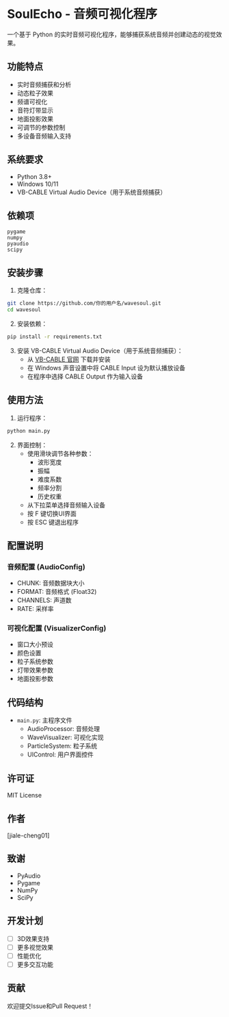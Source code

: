 # SoulEcho - 音频可视化程序

一个基于 Python 的实时音频可视化程序，能够捕获系统音频并创建动态的视觉效果。

## 功能特点

- 实时音频捕获和分析
- 动态粒子效果
- 频谱可视化
- 音符灯带显示
- 地面投影效果
- 可调节的参数控制
- 多设备音频输入支持

## 系统要求

- Python 3.8+
- Windows 10/11
- VB-CABLE Virtual Audio Device（用于系统音频捕获）

## 依赖项

```
pygame
numpy
pyaudio
scipy
```

## 安装步骤

1. 克隆仓库：
```bash
git clone https://github.com/你的用户名/wavesoul.git
cd wavesoul
```

2. 安装依赖：
```bash
pip install -r requirements.txt
```

3. 安装 VB-CABLE Virtual Audio Device（用于系统音频捕获）：
   - 从 [VB-CABLE 官网](https://vb-audio.com/Cable/) 下载并安装
   - 在 Windows 声音设置中将 CABLE Input 设为默认播放设备
   - 在程序中选择 CABLE Output 作为输入设备

## 使用方法

1. 运行程序：
```bash
python main.py
```

2. 界面控制：
   - 使用滑块调节各种参数：
     - 波形宽度
     - 振幅
     - 难度系数
     - 频率分割
     - 历史权重
   - 从下拉菜单选择音频输入设备
   - 按 F 键切换UI界面
   - 按 ESC 键退出程序

## 配置说明

### 音频配置 (AudioConfig)
- CHUNK: 音频数据块大小
- FORMAT: 音频格式 (Float32)
- CHANNELS: 声道数
- RATE: 采样率

### 可视化配置 (VisualizerConfig)
- 窗口大小预设
- 颜色设置
- 粒子系统参数
- 灯带效果参数
- 地面投影参数

## 代码结构

- `main.py`: 主程序文件
  - AudioProcessor: 音频处理
  - WaveVisualizer: 可视化实现
  - ParticleSystem: 粒子系统
  - UIControl: 用户界面控件

## 许可证

MIT License

## 作者

[jiale-cheng01]

## 致谢

- PyAudio
- Pygame
- NumPy
- SciPy

## 开发计划

- [ ] 3D效果支持
- [ ] 更多视觉效果
- [ ] 性能优化
- [ ] 更多交互功能

## 贡献

欢迎提交Issue和Pull Request！ 
